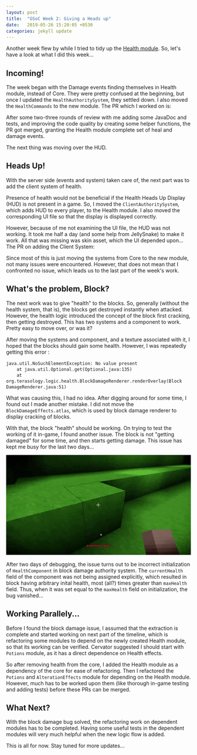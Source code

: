 ```yaml
---
layout: post
title:  "GSoC Week 2: Giving a Heads up"
date:   2019-05-26 15:20:05 +0530
categories: jekyll update
---
```


<link rel="stylesheet" type="text/css" href="/assets/github-buttons.css" />

<script src="https://ajax.googleapis.com/ajax/libs/jquery/1.12.0/jquery.min.js"></script>
<script type="text/javascript" src="/assets/github-buttons.js"></script>

Another week flew by while I tried to tidy up the [Health module](https://github.com/Terasology/Health). So, let's have a look at what I did this week...

## Incoming!

The week began with the Damage events finding themselves in Health module, instead of Core. They were pretty confused at the beginning, but once I updated the `HealthAuthoritySystem`, they settled down. I also moved the `HealthCommands` to the new module. The PR which I worked on is:

<div class="github-button" url="https://github.com/Terasology/Health/pull/2"></div>

After some two-three rounds of review with me adding some JavaDoc and tests, and improving the code quality by creating some helper functions, the PR got merged, granting the Health module complete set of heal and damage events. 

The next thing was moving over the HUD.

## Heads Up!

 With the server side (events and system) taken care of, the next part was to add the client system of health. 

 Presence of health would not be beneficial if the Health Heads Up Display (HUD) is not present in a game. So, I moved the `ClientAuthoritySystem`, which adds HUD to every player, to the Health module. I also moved the corresponding UI file so that the display is displayed correctly. 

 However, because of me not examining the UI file, the HUD was not working. It took me half a day (and some help from JellySnake) to make it work. All that was missing was skin asset, which the UI depended upon... The PR on adding the Client System:

 <div class="github-button" url="https://github.com/Terasology/Health/pull/3"></div>

 Since most of this is just moving the systems from Core to the new module, not many issues were encountered. However, that does not mean that I confronted no issue, which leads us to the last part of the week's work.

## What's the problem, Block?

The next work was to give "health" to the blocks. So, generally (without the health system, that is), the blocks get destroyed instantly when attacked. However, the health logic introduced the concept of the block first cracking, then getting destroyed. This has two systems and a component to work. Pretty easy to move over, or was it?

After moving the systems and component, and a texture associated with it, I hoped that the blocks should gain some health. However, I was repeatedly getting this error :
```
java.util.NoSuchElementException: No value present
    at java.util.Optional.get(Optional.java:135)
    at org.terasology.logic.health.BlockDamageRenderer.renderOverlay(Block
DamageRenderer.java:51)
```
What was causing this, I had no idea. After digging around for some time, I found out I made another mistake. I did not move the `BlockDamageEffects.atlas`, which is used by block damage renderer to display cracking of blocks. 

<div class="github-button" url="https://github.com/Terasology/Health/pull/4"></div>

With that, the block "health" should be working. On trying to test the working of it in-game, I found another issue. The block is not "getting damaged" for some time, and then starts getting damage. This issue has kept me busy for the last two days...

![Why block? Why?](/assets/images/block.gif)

After two days of debugging, the issue turns out to be incorrect initialization of `HealthComponent` in block damage authority system. The `currentHealth` field of the component was not being assigned explicitly, which resulted in block having arbitrary inital health, most (all?) times greater than `maxHealth` field. Thus, when it was set equal to the `maxHealth` field on initialization, the bug vanished...

## Working Parallely...

Before I found the block damage issue, I assumed that the extraction is complete and started working on next part of the timeline, which is refactoring some modules to depend on the newly created Health module, so that its working can be verified. Cervator suggested I should start with `Potions` module, as it has a direct dependence on Health effects. 

So after removing health from the core, I added the Health module as a dependency of the core for ease of refactoring. Then I refactored the `Potions` and `AlterationEffects` module for depending on the Health module. However, much has to be worked upon them (like thorough in-game testing and adding tests) before these PRs can be merged.

<div class="github-button" url="https://github.com/Terasology/Potions/pull/52"></div>

<div class="github-button" url="https://github.com/Terasology/AlterationEffects/pull/11"></div>

## What Next?

  With the block damage bug solved, the refactoring work on dependent modules has to be completed. Having some useful tests in the dependent modules will very much helpful when the new logic flow is added. 

This is all for now. Stay tuned for more updates...